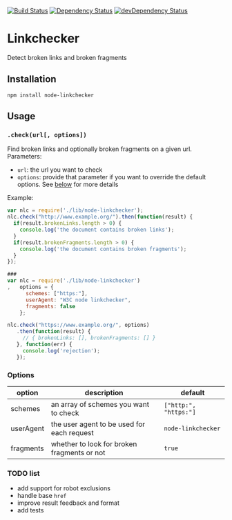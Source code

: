 [![Build Status](https://travis-ci.org/w3c/node-linkchecker.svg?branch=master)](https://travis-ci.org/w3c/node-linkchecker)
[![Dependency Status](https://david-dm.org/w3c/insafe.svg)](https://david-dm.org/w3c/insafe)
[![devDependency Status](https://david-dm.org/w3c/insafe/dev-status.svg)](https://david-dm.org/w3c/insafe#info=devDependencies)

# Linkchecker

Detect broken links and broken fragments

## Installation

```
npm install node-linkchecker
```

## Usage

### `.check(url[, options])`

Find broken links and optionally broken fragments on a given url.
Parameters:
* `url`: the url you want to check
* `options`: provide that parameter if you want to override the default options. See [below](#options) for more details

Example:

```js
var nlc = require('./lib/node-linkchecker');
nlc.check("http://www.example.org/").then(function(result) {
  if(result.brokenLinks.length > 0) {
    console.log('the document contains broken links');
  }
  if(result.brokenFragments.length > 0) {
    console.log('the document contains broken fragments');
  }
});

###
var nlc = require('./lib/node-linkchecker')
,   options = {
      schemes: ["https:"],
      userAgent: "W3C node linkchecker",
      fragments: false
    };

nlc.check("https://www.example.org/", options)
   .then(function(result) {
     // { brokenLinks: [], brokenFragments: [] }
   }, function(err) {
     console.log('rejection');
   });
```

### Options

| option        | description                                 | default               |
| ------------- | ------------------------------------------- | --------------------- |
| schemes       | an array of schemes you want to check       | `["http:", "https:"]` |
| userAgent     | the user agent to be used for each request  | `node-linkchecker`    |
| fragments     | whether to look for broken fragments or not | `true`                |

### TODO list

* add support for robot exclusions
* handle base `href`
* improve result feedback and format
* add tests
